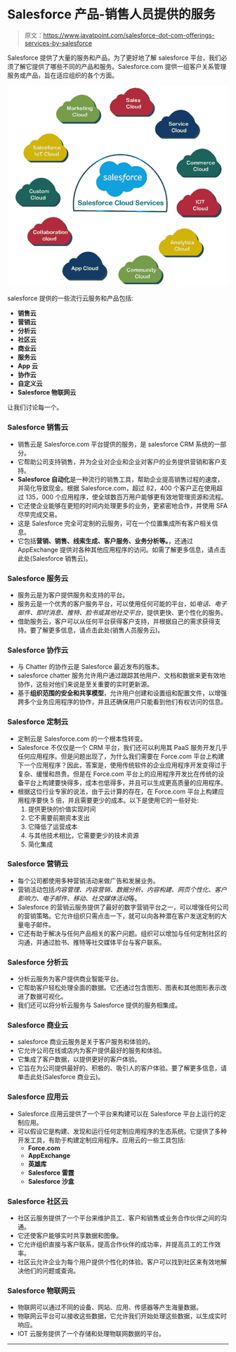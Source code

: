 # Salesforce 产品-销售人员提供的服务

> 原文：<https://www.javatpoint.com/salesforce-dot-com-offerings-services-by-salesforce>

Salesforce 提供了大量的服务和产品，为了更好地了解 salesforce 平台，我们必须了解它提供了哪些不同的产品和服务。Salesforce.com 提供一组客户关系管理服务或产品，旨在适应组织的各个方面。

![Salesforce.com offerings- Services by Salesforce](img/b2be55181b2faef9147c46e94199bdc0.png)

salesforce 提供的一些流行云服务和产品包括:

*   **销售云**
*   **营销云**
*   **分析云**
*   **社区云**
*   **商业云**
*   **服务云**
*   **App 云**
*   **协作云**
*   **自定义云**
*   **Salesforce 物联网云**

让我们讨论每一个。

### Salesforce 销售云

*   销售云是 Salesforce.com 平台提供的服务，是 salesforce CRM 系统的一部分。
*   它帮助公司支持销售，并为企业对企业和企业对客户的业务提供营销和客户支持。
*   **Salesforce 自动化**是一种流行的销售工具，帮助企业提高销售过程的速度，并简化导致现金。根据 Salesforce.com，超过 82，400 个客户正在使用超过 135，000 个应用程序，使全球数百万用户能够更有效地管理资源和流程。
*   它还使企业能够在更短的时间内处理更多的业务，更紧密地合作，并使用 SFA 尽早完成交易。
*   这是 Salesforce 完全可定制的云服务，可在一个位置集成所有客户相关信息。
*   它包括**营销、销售、线索生成、客户服务、业务分析等。**，还通过 AppExchange 提供对各种其他应用程序的访问。如需了解更多信息，请点击此处(Salesforce 销售云)。

### Salesforce 服务云

*   服务云是为客户提供服务和支持的平台。
*   服务云是一个优秀的客户服务平台，可以使用任何可能的平台，如*电话、电子邮件、即时消息、推特、脸书或其他社交平台*，提供更快、更个性化的服务。
*   借助服务云，客户可以从任何平台获得客户支持，并根据自己的需求获得支持。要了解更多信息，请点击此处(销售人员服务云)。

### Salesforce 协作云

*   与 Chatter 的协作云是 Salesforce 最近发布的版本。
*   salesforce chatter 服务允许用户通过跟踪其他用户、文档和数据来更有效地协作，这些对他们来说是至关重要的实时更新源。
*   基于**组织范围的安全和共享模型**，允许用户创建和设置组和配置文件，以增强跨多个业务应用程序的协作，并且还确保用户只能看到他们有权访问的信息。

### Salesforce 定制云

*   定制云是 Salesforce.com 的一个根本性转变。
*   Salesforce 不仅仅是一个 CRM 平台，我们还可以利用其 PaaS 服务开发几乎任何应用程序。但是问题出现了，为什么我们需要在 Force.com 平台上构建下一个应用程序？因此，答案是，使用传统软件的企业应用程序开发变得过于复杂、缓慢和昂贵。但是在 Force.com 平台上的应用程序开发比在传统的设备平台上构建要快得多，成本也低得多，并且可以生成更高质量的应用程序。
*   根据这位行业专家的说法，由于云计算的存在，在 Force.com 平台上构建应用程序要快 5 倍，并且需要更少的成本。以下是使用它的一些好处:
    1.  提供更快的价值实现时间
    2.  它不需要前期资本支出
    3.  它降低了运营成本
    4.  与其他技术相比，它需要更少的技术资源
    5.  简化集成

### Salesforce 营销云

*   每个公司都使用多种营销活动来做广告和发展业务。
*   营销活动包括*内容管理、内容营销、数据分析、内容构建、网页个性化、客户影响力、电子邮件、移动、社交媒体活动*等。
*   Salesforce 的营销云服务提供了最好的数字营销平台之一，可以增强任何公司的营销策略。它允许组织只需点击一下，就可以向各种潜在客户发送定制的大量电子邮件。
*   它还有助于解决与任何产品相关的客户问题。组织可以增加与任何定制社区的沟通，并通过脸书、推特等社交媒体平台与客户联系。

### Salesforce 分析云

*   分析云服务为客户提供商业智能平台。
*   它帮助客户轻松处理全面的数据。它还通过包含图形、图表和其他图形表示改进了数据可视化。
*   我们还可以将分析云服务与 Salesforce 提供的服务相集成。

### Salesforce 商业云

*   salesforce 商业云服务是关于客户服务和体验的。
*   它允许公司在线或店内为客户提供最好的服务和体验。
*   它集成了客户数据，以提供更好的客户体验。
*   它旨在为公司提供最好的、积极的、吸引人的客户体验。要了解更多信息，请单击此处(Salesforce 商业云)。

### Salesforce 应用云

*   Salesforce 应用云提供了一个平台来构建可以在 Salesforce 平台上运行的定制应用。
*   可以假设它是构建、发现和运行任何定制应用程序的生态系统。它提供了多种开发工具，有助于构建定制应用程序。应用云的一些工具包括:
    *   **Force.com**
    *   **AppExchange**
    *   **英雄库**
    *   **Salesforce 雷霆**
    *   **Salesforce 沙盒**

### Salesforce 社区云

*   社区云服务提供了一个平台来维护员工、客户和销售或业务合作伙伴之间的沟通。
*   它还使客户能够实时共享数据和图像。
*   它允许组织直接与客户联系，提高合作伙伴的成功率，并提高员工的工作效率。
*   社区云允许企业为每个用户提供个性化的体验。客户可以找到社区来有效地解决他们的问题或查询。

### Salesforce 物联网云

*   物联网可以通过不同的设备、网站、应用、传感器等产生海量数据。
*   物联网云平台可以接收这些数据，它允许我们开始处理这些数据，以生成实时响应。
*   IOT 云服务提供了一个存储和处理物联网数据的平台。

* * *